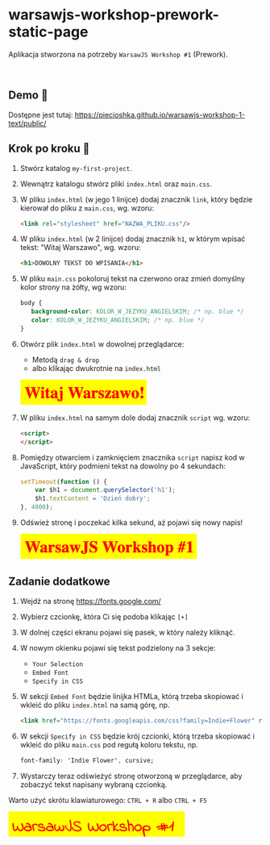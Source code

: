 # warsawjs-workshop-prework-static-page

Aplikacja stworzona na potrzeby `WarsawJS Workshop #1` (Prework).

<img src="https://warsawjs.com/static/images/logos/logo-warsawjs.svg" width="400" alt=""/>

## Demo :tada:

Dostępne jest tutaj: <https://piecioshka.github.io/warsawjs-workshop-1-text/public/>

## Krok po kroku 👣

1. Stwórz katalog `my-first-project`.
2. Wewnątrz katalogu stwórz pliki `index.html` oraz `main.css`.
3. W pliku `index.html` (w jego 1 linijce) dodaj znacznik `link`, który
    będzie kierował do pliku z `main.css`, wg. wzoru:

    ```html
    <link rel="stylesheet" href="NAZWA_PLIKU.css"/>
    ```

4. W pliku `index.html` (w 2 linijce) dodaj znacznik `h1`, w którym
    wpisać tekst: "Witaj Warszawo", wg. wzoru:

    ```html
    <h1>DOWOLNY TEKST DO WPISANIA</h1>
    ```

5. W pliku `main.css` pokoloruj tekst na czerwono oraz zmień domyślny kolor
    strony na żółty, wg wzoru:

    ```css
    body {
       background-color: KOLOR_W_JEZYKU_ANGIELSKIM; /* np. blue */
       color: KOLOR_W_JEZYKU_ANGIELSKIM; /* np. blue */
    }
    ```

6. Otwórz plik `index.html` w dowolnej przeglądarce:

    * Metodą `drag & drop`
    * albo klikając dwukrotnie na `index.html`

    ![](./images/screenshot-1.png)

7. W pliku `index.html` na samym dole dodaj znacznik `script` wg. wzoru:

    ```html
    <script>
    </script>
    ```

8. Pomiędzy otwarciem i zamknięciem znacznika `script` napisz kod w JavaScript,
    który podmieni tekst na dowolny po 4 sekundach:

    ```javascript
    setTimeout(function () {
        var $h1 = document.querySelector('h1');
        $h1.textContent = 'Dzień dobry';
    }, 4000);
    ```

9. Odśwież stronę i poczekać kilka sekund, aż pojawi się nowy napis!

    ![](./images/screenshot-2.png)

## Zadanie dodatkowe

1. Wejdź na stronę <https://fonts.google.com/>
2. Wybierz czcionkę, która Ci się podoba klikając `[+]`
3. W dolnej części ekranu pojawi się pasek, w który należy kliknąć.
4. W nowym okienku pojawi się tekst podzielony na 3 sekcje:

    * `Your Selection`
    * `Embed Font`
    * `Specify in CSS`

5. W sekcji `Embed Font` będzie linijka HTMLa, którą trzeba skopiować
    i wkleić do pliku `index.html` na samą górę, np.

    ```html
    <link href="https://fonts.googleapis.com/css?family=Indie+Flower" rel="stylesheet"/>
    ```

6. W sekcji `Specify in CSS` będzie krój czcionki, którą trzeba skopiować
    i wkleić do pliku `main.css` pod regułą koloru tekstu, np.

    ```css
    font-family: 'Indie Flower', cursive;
    ```

7. Wystarczy teraz odświeżyć stronę otworzoną w przeglądarce, aby zobaczyć
    tekst napisany wybraną czcionką.

Warto użyć skrótu klawiaturowego: `CTRL + R` albo `CTRL + F5`

![](./images/screenshot-3.png)
